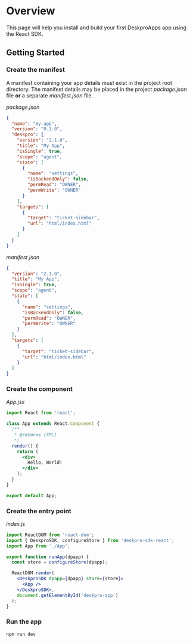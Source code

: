# Overview
This page will help you install and build your first DeskproApps app using the React SDK.

## Getting Started

### Create the manifest
A manifest containing your app details must exist in the project root directory. The manifest details may be placed in the project _package.json_ file **or** a separate _manifest.json_ file.

_package.json_

```json
{
  "name": "my-app",
  "version": "0.1.0",
  "deskpro": {
    "version": "2.1.0",
    "title": "My App",
    "isSingle": true,
    "scope": "agent",
    "state": [
      {
        "name": "settings",
        "isBackendOnly": false,
        "permRead": "OWNER",
        "permWrite": "OWNER"
      }
    ],
    "targets": [
      {
        "target": "ticket-sidebar",
        "url": "html/index.html"
      }
    ]
  }
}
```

_manifest.json_

```json
{
  "version": "2.1.0",
  "title": "My App",
  "isSingle": true,
  "scope": "agent",
  "state": [
    {
      "name": "settings",
      "isBackendOnly": false,
      "permRead": "OWNER",
      "permWrite": "OWNER"
    }
  ],
  "targets": [
    {
      "target": "ticket-sidebar",
      "url": "html/index.html"
    }
  ]
}
```

### Create the component

_App.jsx_

```jsx
import React from 'react';

class App extends React.Component {
  /**
   * @returns {XML}
   */
  render() {
    return (
      <div>
        Hello, World!
      </div>
    );
  }
}

export default App;
```

### Create the entry point

_index.js_

```jsx
import ReactDOM from 'react-dom';
import { DeskproSDK, configureStore } from 'deskpro-sdk-react';
import App from './App';

export function runApp(dpapp) {
  const store = configureStore(dpapp);

  ReactDOM.render(
    <DeskproSDK dpapp={dpapp} store={store}>
      <App />
    </DeskproSDK>,
    document.getElementById('deskpro-app')
  );
}

```

### Run the app

`npm run dev`
